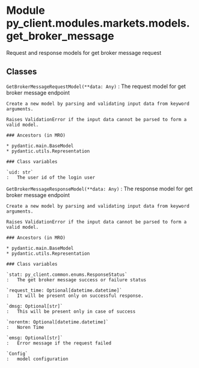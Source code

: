 Module py_client.modules.markets.models.get_broker_message
==========================================================
Request and response models for get broker message request

Classes
-------

`GetBrokerMessageRequestModel(**data: Any)`
:   The request model for get broker message endpoint
    
    Create a new model by parsing and validating input data from keyword arguments.
    
    Raises ValidationError if the input data cannot be parsed to form a valid model.

    ### Ancestors (in MRO)

    * pydantic.main.BaseModel
    * pydantic.utils.Representation

    ### Class variables

    `uid: str`
    :   The user id of the login user

`GetBrokerMessageResponseModel(**data: Any)`
:   The response model for get broker message endpoint
    
    Create a new model by parsing and validating input data from keyword arguments.
    
    Raises ValidationError if the input data cannot be parsed to form a valid model.

    ### Ancestors (in MRO)

    * pydantic.main.BaseModel
    * pydantic.utils.Representation

    ### Class variables

    `stat: py_client.common.enums.ResponseStatus`
    :   The get broker message success or failure status

    `request_time: Optional[datetime.datetime]`
    :   It will be present only on successful response.

    `dmsg: Optional[str]`
    :   This will be present only in case of success

    `norentm: Optional[datetime.datetime]`
    :   Noren Time

    `emsg: Optional[str]`
    :   Error message if the request failed

    `Config`
    :   model configuration